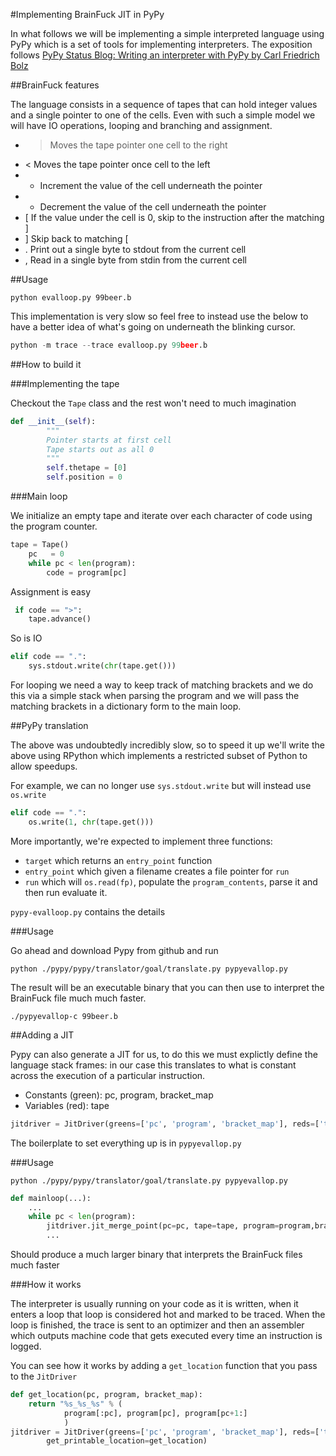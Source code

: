 #Implementing BrainFuck JIT in PyPy

In what follows we will be implementing a simple interpreted language using PyPy which is a set of tools for implementing interpreters. The exposition follows [PyPy Status Blog: Writing an interpreter with PyPy by Carl Friedrich Bolz](http://morepypy.blogspot.com/2011/04/tutorial-writing-interpreter-with-pypy.html)

##BrainFuck features

The language consists in a sequence of tapes that can hold integer values and a single pointer to one of the cells. Even with such a simple model we will have IO operations, looping and branching and assignment.

* > Moves the tape pointer one cell to the right
* < Moves the tape pointer once cell to the left 
* + Increment the value of the cell underneath the pointer
* - Decrement the value of the cell underneath the pointer
* [ If the value under the cell is 0, skip to the instruction after the matching ]
* ] Skip back to matching [
* . Print out a single byte to stdout from the current cell
* , Read in a single byte from stdin  from the current cell

##Usage

```
python evalloop.py 99beer.b
```

This implementation is very slow so feel free to instead use the below to have a better idea of what's going on underneath the blinking cursor.

```python
python -m trace --trace evalloop.py 99beer.b
```

##How to build it

###Implementing the tape

Checkout the ```Tape``` class and the rest won't need to much imagination

```python
def __init__(self):
        """
        Pointer starts at first cell
        Tape starts out as all 0
        """
        self.thetape = [0]
        self.position = 0
```

###Main loop

We initialize an empty tape and iterate over each character of code using the program counter.

```python
tape = Tape()
    pc   = 0
    while pc < len(program):
        code = program[pc]
```


Assignment is easy

```python
 if code == ">":
    tape.advance()
```

So is IO

```python
elif code == ".":
    sys.stdout.write(chr(tape.get()))
```

For looping we need a way to keep track of matching brackets and we do this via a simple stack when parsing the program and we will pass the matching brackets in a dictionary form to the main loop.

##PyPy translation

The above was undoubtedly incredibly slow, so to speed it up we'll write the above using RPython which implements a restricted subset of Python to allow speedups.

For example, we can no longer use ```sys.stdout.write``` but will instead use ```os.write```

```python
elif code == ".":
    os.write(1, chr(tape.get()))
```

More importantly, we're expected to implement three functions:

* ```target``` which returns an ```entry_point``` function
* ```entry_point``` which given a filename creates a file pointer for ```run```
* ```run``` which will ```os.read(fp)```, populate the ```program_contents```, parse it and then run evaluate it.

```pypy-evalloop.py``` contains the details

###Usage

Go ahead and download Pypy from github and run

```
python ./pypy/pypy/translator/goal/translate.py pypyevallop.py
```

The result will be an executable binary that you can then use to interpret the BrainFuck file much much faster.

```
./pypyevallop-c 99beer.b
```

##Adding a JIT

Pypy can also generate a JIT for us, to do this we must explictly define the language stack frames: in our case this translates to what is constant across the execution of a particular instruction. 

* Constants (green): pc, program, bracket_map
* Variables (red): tape

```python
jitdriver = JitDriver(greens=['pc', 'program', 'bracket_map'], reds=['tape'])
```


The boilerplate to set everything up is in ```pypyevallop.py```

###Usage

```
python ./pypy/pypy/translator/goal/translate.py pypyevallop.py
```

```python
def mainloop(...):
    ...
    while pc < len(program):
        jitdriver.jit_merge_point(pc=pc, tape=tape, program=program,bracket_map=bracket_map)
        ...
```

Should produce a much larger binary that interprets the BrainFuck files much faster

###How it works

The interpreter is usually running on your code as it is written, when it enters a loop that loop is considered hot and marked to be traced. When the loop is finished, the trace is sent to an optimizer and then an assembler which outputs machine code that gets executed every time an instruction is logged.

You can see how it works by adding a ```get_location``` function that you pass to the ```JitDriver```

```python
def get_location(pc, program, bracket_map):
    return "%s_%s_%s" % (
            program[:pc], program[pc], program[pc+1:]
            )
jitdriver = JitDriver(greens=['pc', 'program', 'bracket_map'], reds=['tape'],
        get_printable_location=get_location)
```
